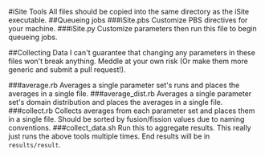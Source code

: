 #iSite Tools
All files should be copied into the same directory as the iSite executable.
##Queueing jobs
###iSite.pbs
Customize PBS directives for your machine.
###iSite.py
    Customize parameters then run this file to begin queueing jobs.

##Collecting Data
I can't guarantee that changing any parameters in these files won't break anything. Meddle at your own risk (Or make them more generic and submit a pull request!).

###average.rb
Averages a single parameter set's runs and places the averages in a single file.
###average\_dist.rb
Averages a single parameter set's domain distribution and places the averages in a single file.
###collect.rb
Collects averages from each parameter set and places them in a single file. Should be sorted by fusion/fission values due to naming conventions.
###collect\_data.sh
Run this to aggregate results. This really just runs the above tools multiple times. End results will be in `results/result`.
